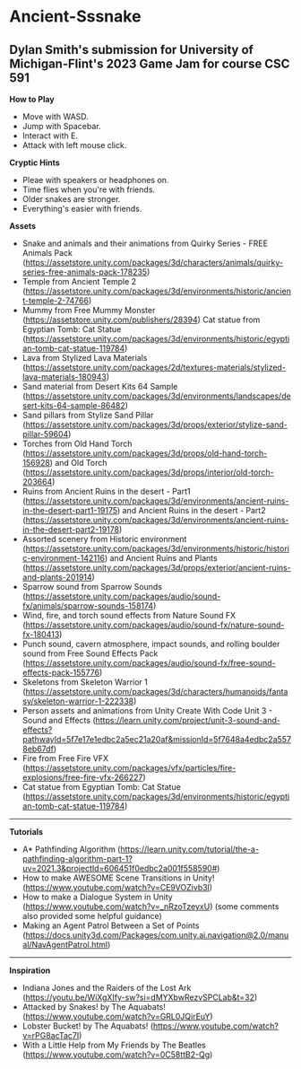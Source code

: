 # Ancient-Sssnake
 ## Dylan Smith's submission for University of Michigan-Flint's 2023 Game Jam for course CSC 591

**How to Play**
- Move with WASD.
- Jump with Spacebar.
- Interact with E.
- Attack with left mouse click.

**Cryptic Hints**
- Pleae with speakers or headphones on.
- Time flies when you're with friends.
- Older snakes are stronger.
- Everything's easier with friends.

 **Assets**
- Snake and animals and their animations from Quirky Series - FREE Animals Pack (https://assetstore.unity.com/packages/3d/characters/animals/quirky-series-free-animals-pack-178235)
- Temple from Ancient Temple 2 (https://assetstore.unity.com/packages/3d/environments/historic/ancient-temple-2-74766)
- Mummy from Free Mummy Monster (https://assetstore.unity.com/publishers/28394)
 Cat statue from Egyptian Tomb: Cat Statue (https://assetstore.unity.com/packages/3d/environments/historic/egyptian-tomb-cat-statue-119784)
- Lava from Stylized Lava Materials (https://assetstore.unity.com/packages/2d/textures-materials/stylized-lava-materials-180943)
- Sand material from Desert Kits 64 Sample (https://assetstore.unity.com/packages/3d/environments/landscapes/desert-kits-64-sample-86482)
- Sand pillars from  Stylize Sand Pillar (https://assetstore.unity.com/packages/3d/props/exterior/stylize-sand-pillar-59604)
- Torches from Old Hand Torch (https://assetstore.unity.com/packages/3d/props/old-hand-torch-156928) and Old Torch (https://assetstore.unity.com/packages/3d/props/interior/old-torch-203664)
- Ruins from Ancient Ruins in the desert - Part1 (https://assetstore.unity.com/packages/3d/environments/ancient-ruins-in-the-desert-part1-19175) and  Ancient Ruins in the desert - Part2 (https://assetstore.unity.com/packages/3d/environments/ancient-ruins-in-the-desert-part2-19178)
- Assorted scenery from Historic environment (https://assetstore.unity.com/packages/3d/environments/historic/historic-environment-142116) and Ancient Ruins and Plants (https://assetstore.unity.com/packages/3d/props/exterior/ancient-ruins-and-plants-201914)
- Sparrow sound from Sparrow Sounds (https://assetstore.unity.com/packages/audio/sound-fx/animals/sparrow-sounds-158174)
- Wind, fire, and torch sound effects from Nature Sound FX (https://assetstore.unity.com/packages/audio/sound-fx/nature-sound-fx-180413)
- Punch sound, cavern atmosphere, impact sounds, and rolling boulder sound from Free Sound Effects Pack (https://assetstore.unity.com/packages/audio/sound-fx/free-sound-effects-pack-155776)
- Skeletons from Skeleton Warrior 1 (https://assetstore.unity.com/packages/3d/characters/humanoids/fantasy/skeleton-warrior-1-222338)
- Person assets and animations from Unity Create With Code Unit 3 - Sound and Effects (https://learn.unity.com/project/unit-3-sound-and-effects?pathwayId=5f7e17e1edbc2a5ec21a20af&missionId=5f7648a4edbc2a5578eb67df)
- Fire from Free Fire VFX (https://assetstore.unity.com/packages/vfx/particles/fire-explosions/free-fire-vfx-266227)
- Cat statue from Egyptian Tomb: Cat Statue (https://assetstore.unity.com/packages/3d/environments/historic/egyptian-tomb-cat-statue-119784)

---
**Tutorials**
- A* Pathfinding Algorithm (https://learn.unity.com/tutorial/the-a-pathfinding-algorithm-part-1?uv=2021.3&projectId=606451f0edbc2a001f558590#)
- How to make AWESOME Scene Transitions in Unity! (https://www.youtube.com/watch?v=CE9VOZivb3I)
- How to make a Dialogue System in Unity (https://www.youtube.com/watch?v=_nRzoTzeyxU) (some comments also provided some helpful guidance)
- Making an Agent Patrol Between a Set of Points (https://docs.unity3d.com/Packages/com.unity.ai.navigation@2.0/manual/NavAgentPatrol.html)

---
**Inspiration**
- Indiana Jones and the Raiders of the Lost Ark (https://youtu.be/WiXgXIfy-sw?si=dMYXbwRezvSPCLab&t=32)
- Attacked by Snakes! by The Aquabats! (https://www.youtube.com/watch?v=GRL0JQirEuY)
- Lobster Bucket! by The Aquabats! (https://www.youtube.com/watch?v=rPG8acTac7I)
- With a Little Help from My Friends by The Beatles (https://www.youtube.com/watch?v=0C58ttB2-Qg)
